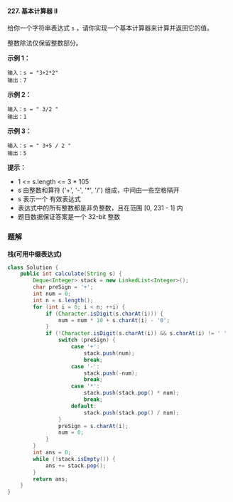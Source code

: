 #### 227. 基本计算器 II

给你一个字符串表达式 `s` ，请你实现一个基本计算器来计算并返回它的值。

整数除法仅保留整数部分。

**示例 1：**

```shell
输入：s = "3+2*2"
输出：7
```

**示例 2：**

```shell
输入：s = " 3/2 "
输出：1
```

**示例 3：**

```shell
输入：s = " 3+5 / 2 "
输出：5
```

**提示：**

* 1 <= s.length <= 3 * 105
* s 由整数和算符 ('+', '-', '*', '/') 组成，中间由一些空格隔开
* s 表示一个 有效表达式
* 表达式中的所有整数都是非负整数，且在范围 [0, 231 - 1] 内
* 题目数据保证答案是一个 32-bit 整数

### 题解

**栈(可用中缀表达式)**

```java
class Solution {
    public int calculate(String s) {
        Deque<Integer> stack = new LinkedList<Integer>();
        char preSign = '+';
        int num = 0;
        int n = s.length();
        for (int i = 0; i < n; ++i) {
            if (Character.isDigit(s.charAt(i))) {
                num = num * 10 + s.charAt(i) - '0';
            }
            if (!Character.isDigit(s.charAt(i)) && s.charAt(i) != ' ' || i == n - 1) {
                switch (preSign) {
                    case '+':
                        stack.push(num);
                        break;
                    case '-':
                        stack.push(-num);
                        break;
                    case '*':
                        stack.push(stack.pop() * num);
                        break;
                    default:
                        stack.push(stack.pop() / num);
                }
                preSign = s.charAt(i);
                num = 0;
            }
        }
        int ans = 0;
        while (!stack.isEmpty()) {
            ans += stack.pop();
        }
        return ans;
    }
}
```

